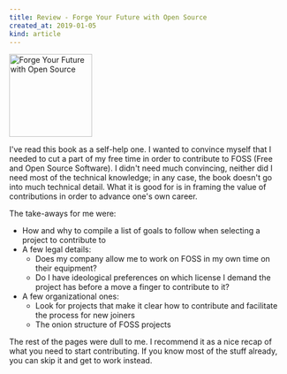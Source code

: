 ```yaml
---
title: Review - Forge Your Future with Open Source
created_at: 2019-01-05
kind: article
---
```


<a href="https://www.librarything.com/work/22561876/">
    <img src="/gallery/forge-your-future-with-open-source.jpg" width="150" alt="Forge Your Future with Open Source" />
</a>

I've read this book as a self-help one. I wanted to convince myself that I needed to cut a part of my free time in order to contribute to FOSS (Free and Open Source Software). I didn't need much convincing, neither did I need most of the technical knowledge; in any case, the book doesn't go into much technical detail. What it is good for is in framing the value of contributions in order to advance one's own career.

The take-aways for me were:
- How and why to compile a list of goals to follow when selecting a project to contribute to
- A few legal details:
    - Does my company allow me to work on FOSS in my own time on their equipment?
    - Do I have ideological preferences on which license I demand the project has before a move a finger to contribute to it?
- A few organizational ones:
    - Look for projects that make it clear how to contribute and facilitate the process for new joiners
    - The onion structure of FOSS projects

The rest of the pages were dull to me. I recommend it as a nice recap of what you need to start contributing. If you know most of the stuff already, you can skip it and get to work instead.
